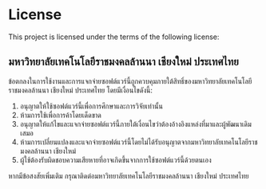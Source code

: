 # License

This project is licensed under the terms of the following license:

## มหาวิทยาลัยเทคโนโลยีราชมงคลล้านนา เชียงใหม่ ประเทศไทย

ข้อตกลงในการใช้งานและการแจกจ่ายซอฟต์แวร์นี้ถูกควบคุมภายใต้สิทธิ์ของมหาวิทยาลัยเทคโนโลยีราชมงคลล้านนา เชียงใหม่ ประเทศไทย โดยมีเงื่อนไขดังนี้:

1. อนุญาตให้ใช้ซอฟต์แวร์นี้เพื่อการศึกษาและการวิจัยเท่านั้น
2. ห้ามการใช้เพื่อการค้าโดยเด็ดขาด
3. อนุญาตให้แก้ไขและแจกจ่ายซอฟต์แวร์นี้ภายใต้เงื่อนไขว่าต้องอ้างอิงแหล่งที่มาและผู้พัฒนาเดิมเสมอ
4. ห้ามการเปลี่ยนแปลงและแจกจ่ายซอฟต์แวร์นี้โดยไม่ได้รับอนุญาตจากมหาวิทยาลัยเทคโนโลยีราชมงคลล้านนา เชียงใหม่
5. ผู้ใช้ต้องรับผิดชอบความเสียหายที่อาจเกิดขึ้นจากการใช้ซอฟต์แวร์นี้ด้วยตนเอง

หากมีข้อสงสัยเพิ่มเติม กรุณาติดต่อมหาวิทยาลัยเทคโนโลยีราชมงคลล้านนา เชียงใหม่ ประเทศไทย